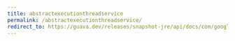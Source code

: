 ```yaml
---
title: abstractexecutionthreadservice
permalink: /abstractexecutionthreadservice/
redirect_to: https://guava.dev/releases/snapshot-jre/api/docs/com/google/common/util/concurrent/AbstractExecutionThreadService.html
---
```

